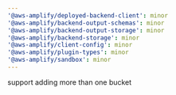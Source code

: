 ```yaml
---
'@aws-amplify/deployed-backend-client': minor
'@aws-amplify/backend-output-schemas': minor
'@aws-amplify/backend-output-storage': minor
'@aws-amplify/backend-storage': minor
'@aws-amplify/client-config': minor
'@aws-amplify/plugin-types': minor
'@aws-amplify/sandbox': minor
---
```


support adding more than one bucket
